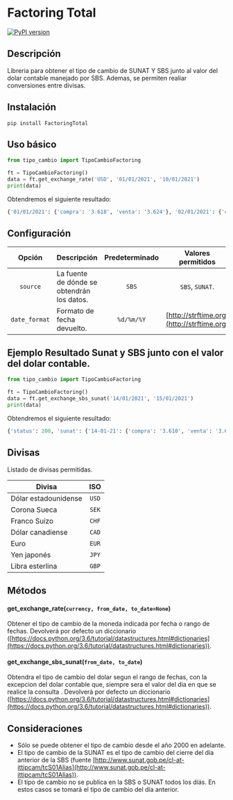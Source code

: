 # Factoring Total
[![PyPI version](https://badge.fury.io/py/nazk.svg)](https://pypi.org/project/FactoringTotal)


## Descripción
Libreria para obtener el tipo de cambio de SUNAT Y SBS junto al valor del dolar contable manejado por SBS. Ademas, se permiten realiar conversiones entre divisas.

## Instalación
```
pip install FactoringTotal
```

## Uso básico
```python
from tipo_cambio import TipoCambioFactoring

ft = TipoCambioFactoring()
data = ft.get_exchange_rate('USD', '01/01/2021', '10/01/2021')
print(data)
```
Obtendremos el siguiente resultado:
```python
{'01/01/2021': {'compra': '3.618', 'venta': '3.624'}, '02/01/2021': {'compra': '3.618', 'venta': '3.624'}, '03/01/2021': {'compra': '3.618', 'venta': '3.624'}, '04/01/2021': {'compra': '3.624', 'venta': '3.628'}, '05/01/2021': {'compra': '3.627', 'venta': '3.631'}, '06/01/2021': {'compra': '3.625', 'venta': '3.630'}, '07/01/2021': {'compra': '3.620', 'venta': '3.623'}, '08/01/2021': {'compra': '3.610', 'venta': '3.615'}, '09/01/2021': {'compra': '3.610', 'venta': '3.615'}, '10/01/2021': {'compra': '3.610', 'venta': '3.615'}}
```

## Configuración
| Opción        | Descripción                                | Predeterminado | Valores permitidos |
|:-------------:|--------------------------------------------|:--------------:|:------------------:|
| `source`      | La fuente de dónde se obtendrán los datos. | `SBS`          | `SBS`, `SUNAT`.    |
| `date_format` | Formato de fecha devuelto.                 | `%d/%m/%Y`     | [http://strftime.org](http://strftime.org) |

## Ejemplo Resultado Sunat y SBS junto con el valor del dolar contable. 
```python
from tipo_cambio import TipoCambioFactoring

ft = TipoCambioFactoring()
data = ft.get_exchange_sbs_sunat('14/01/2021', '15/01/2021')
print(data)
```
Obtendremos el siguiente resultado:
```python
{'status': 200, 'sunat': {'14-01-21': {'compra': '3.610', 'venta': '3.615'}, '15-01-21': {'compra': '3.610', 'venta': '3.613'}}, 'sbs': {'14-01-21': {'compra': '3.610', 'venta': '3.613'}, '15-01-21': {'compra': '3.610', 'venta': '3.614'}}, 'sbs_dolar_contable': '3.6120'}
```

## Divisas
Listado de divisas permitidas.

| Divisa               |  ISO  |
|----------------------|:-----:|
| Dólar estadounidense | `USD` |
| Corona Sueca         | `SEK` |
| Franco Suizo         | `CHF` |
| Dólar canadiense     | `CAD` |
| Euro                 | `EUR` |
| Yen japonés          | `JPY` |
| Libra esterlina      | `GBP` |

## Métodos
#### get_exchange_rate(`currency, from_date, to_date=None`)
Obtener el tipo de cambio de la moneda indicada por fecha o rango de fechas. Devolverá por defecto un diccionario ([https://docs.python.org/3.6/tutorial/datastructures.html#dictionaries](https://docs.python.org/3.6/tutorial/datastructures.html#dictionaries)).

#### get_exchange_sbs_sunat(`from_date, to_date`)
Obtendra el tipo de cambio del dolar segun el rango de fechas, con la excepcion del dolar contable que, siempre sera el valor del dia en que se realice la consulta . Devolverá por defecto un diccionario ([https://docs.python.org/3.6/tutorial/datastructures.html#dictionaries](https://docs.python.org/3.6/tutorial/datastructures.html#dictionaries)).



## Consideraciones
* Sólo se puede obtener el tipo de cambio desde el año 2000 en adelante.
* El tipo de cambio de la SUNAT es el tipo de cambio del cierre del día anterior de la SBS (fuente [http://www.sunat.gob.pe/cl-at-ittipcam/tcS01Alias](http://www.sunat.gob.pe/cl-at-ittipcam/tcS01Alias)).
* El tipo de cambio no se publica en la SBS o SUNAT todos los díás. En estos casos se tomará el tipo de cambio del día anterior.
